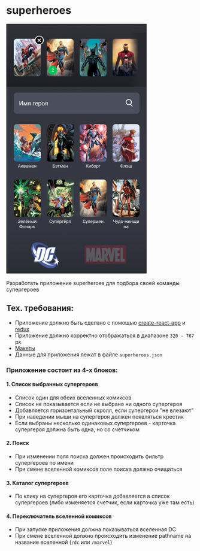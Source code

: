 # superheroes

![example](/example.png)

Разработать приложение superheroes для подбора своей команды супергероев

## Тех. требования:
- Приложение должно быть сделано c помощью [create-react-app](https://github.com/facebook/create-react-app) и [redux](https://github.com/reduxjs/redux)
- Приложение должно корректно отображаться в диапазоне `320 - 767` px
- [Макеты](https://www.figma.com/file/H7YKFv5cSLadMJhA58pTywHL/%D0%97%D0%B0%D0%B4%D0%B0%D0%BD%D0%B8%D0%B5-%D0%B4%D0%BB%D1%8F-%D0%A8%D0%BA%D0%BE%D0%BB%D1%8B-%D0%A4%D1%80%D0%BE%D0%BD%D1%82%D0%B5%D0%BD%D0%B4%D0%B0?node-id=0%3A1)
- Данные для приложения лежат в файле `superheroes.json`

### Приложение состоит из 4-х блоков:

#### 1. Список выбранных супергероев

- Список один для обеих вселенных комиксов
- Список не показывается если не выбрано ни одного супергероя
- Добавляется горизонтальный скролл, если супергерои "не влезают"
- При наведении мыши на супергероя должен появляться крестик
- Если выбраны несколько одинаковых супергероев - карточка супергероя должна быть одна, но со счетчиком

#### 2. Поиск

- При изменении поля поиска должен происходить фильтр супергероев по имени
- При смене вселенной комиксов поле поиска должно очищаться

#### 3. Каталог супергероев

- По клику на супергероя его карточка добавляется в список супергероев (либо изменяется счетчик, если карточка уже там есть)

#### 4. Переключатель вселенной комиксов

- При запуске приложения должна показываться вселенная DC
- При смене вселенной должно происходить изменение pathname на название вселенной (`/dc` или `/marvel`)
